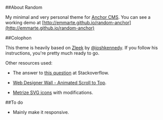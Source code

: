 ##About Random

My minimal and very personal theme for [Anchor CMS](http://anchorcms.com).
You can see a working demo at [http://emmarte.github.io/random-anchor](http://emmarte.github.io/random-anchor)

##Colophon

This theme is heavily based on [Zleek](https://github.com/joshkennedy/zleek) by [@joshkennedy](https://github.com/joshkennedy). If you follow his instructions, you're pretty much ready to go. 


Other resources used:

* The answer to [this question](http://stackoverflow.com/questions/11978995/how-to-change-color-of-svg-image-using-css-jquery-svg-image-replacement) at Stackoverflow.

* [Web Designer Wall - Animated Scroll to Top](http://webdesignerwall.com/tutorials/animated-scroll-to-top).

* [Metrize SVG icons](http://alessioatzeni.com/metrize-icons/) with modifications.

##To do

* Mainly make it responsive.


